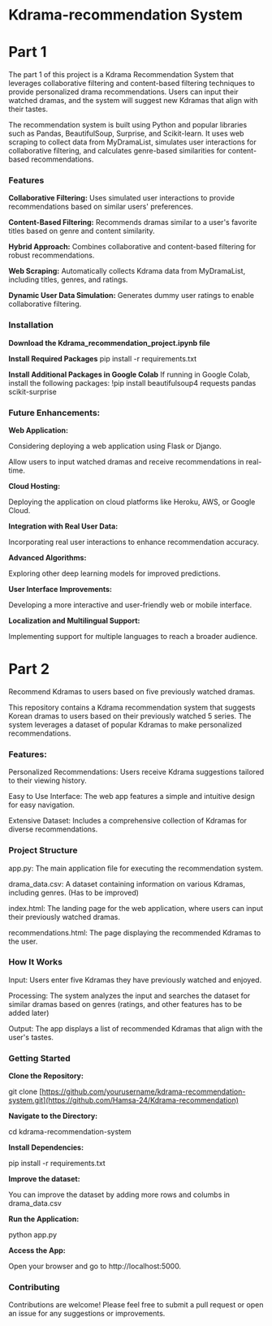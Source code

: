 # Kdrama-recommendation System

# Part 1

The part 1 of this project is a Kdrama Recommendation System that leverages collaborative filtering and content-based filtering techniques to provide personalized drama recommendations. Users can input their watched dramas, and the system will suggest new Kdramas that align with their tastes.

The recommendation system is built using Python and popular libraries such as Pandas, BeautifulSoup, Surprise, and Scikit-learn. It uses web scraping to collect data from MyDramaList, simulates user interactions for collaborative filtering, and calculates genre-based similarities for content-based recommendations.

### Features
**Collaborative Filtering:** Uses simulated user interactions to provide recommendations based on similar users' preferences.

**Content-Based Filtering:** Recommends dramas similar to a user's favorite titles based on genre and content similarity.

**Hybrid Approach:** Combines collaborative and content-based filtering for robust recommendations.

**Web Scraping:** Automatically collects Kdrama data from MyDramaList, including titles, genres, and ratings.

**Dynamic User Data Simulation:** Generates dummy user ratings to enable collaborative filtering.

### Installation
**Download the Kdrama_recommendation_project.ipynb file**

**Install Required Packages**
pip install -r requirements.txt

**Install Additional Packages in Google Colab**
If running in Google Colab, install the following packages:
!pip install beautifulsoup4 requests pandas scikit-surprise

### Future Enhancements:
**Web Application:**

Considering deploying a web application using Flask or Django.

Allow users to input watched dramas and receive recommendations in real-time.

**Cloud Hosting:**

Deploying the application on cloud platforms like Heroku, AWS, or Google Cloud.

**Integration with Real User Data:**

Incorporating real user interactions to enhance recommendation accuracy.

**Advanced Algorithms:**

Exploring other deep learning models for improved predictions.

**User Interface Improvements:**

Developing a more interactive and user-friendly web or mobile interface.

**Localization and Multilingual Support:**

Implementing support for multiple languages to reach a broader audience.

# Part 2
Recommend Kdramas to users based on five previously watched dramas.

This repository contains a Kdrama recommendation system that suggests Korean dramas to users based on their previously watched 5 series. The system leverages a dataset of popular Kdramas to make personalized recommendations.

### Features:
Personalized Recommendations: Users receive Kdrama suggestions tailored to their viewing history.

Easy to Use Interface: The web app features a simple and intuitive design for easy navigation.

Extensive Dataset: Includes a comprehensive collection of Kdramas for diverse recommendations.

### Project Structure
app.py: The main application file for executing the recommendation system.

drama_data.csv: A dataset containing information on various Kdramas, including genres. (Has to be improved)

index.html: The landing page for the web application, where users can input their previously watched dramas.

recommendations.html: The page displaying the recommended Kdramas to the user.

### How It Works
Input: Users enter five Kdramas they have previously watched and enjoyed.

Processing: The system analyzes the input and searches the dataset for similar dramas based on genres (ratings, and other features has to be added later)

Output: The app displays a list of recommended Kdramas that align with the user's tastes.

### Getting Started
**Clone the Repository:**

git clone [https://github.com/yourusername/kdrama-recommendation-system.git](https://github.com/Hamsa-24/Kdrama-recommendation)

**Navigate to the Directory:**

cd kdrama-recommendation-system

**Install Dependencies:**

pip install -r requirements.txt

**Improve the dataset:**

You can improve the dataset by adding more rows and columbs in drama_data.csv

**Run the Application:**

python app.py

**Access the App:**

Open your browser and go to http://localhost:5000.

### Contributing
Contributions are welcome! Please feel free to submit a pull request or open an issue for any suggestions or improvements.
